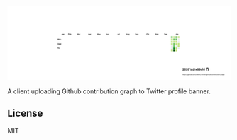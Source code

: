![](./result.png)

A client uploading Github contribution graph to Twitter profile banner.

## License

MIT

